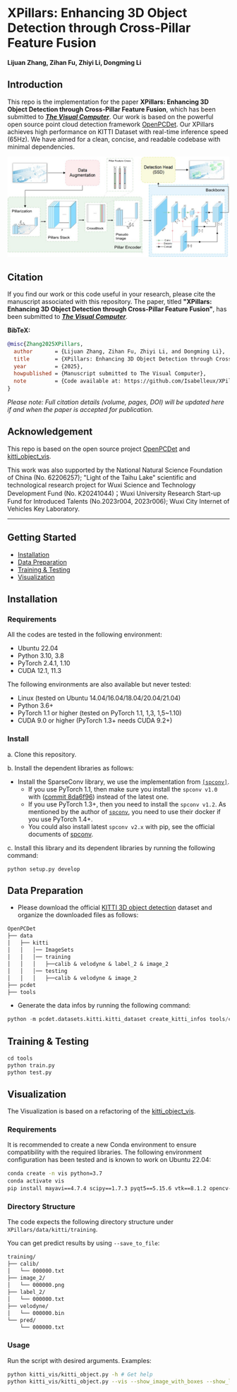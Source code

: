 # XPillars: Enhancing 3D Object Detection through Cross-Pillar Feature Fusion

**Lijuan Zhang, Zihan Fu, Zhiyi Li, Dongming Li**

## Introduction

This repo is the implementation for the paper **XPillars: Enhancing 3D Object Detection through Cross-Pillar Feature Fusion**, which has been submitted to [_**The Visual Computer**_](https://link.springer.com/journal/371). Our work is based on the powerful open source point cloud detection framework [OpenPCDet](https://github.com/open-mmlab/OpenPCDet). Our XPillars achieves high performance on KITTI Dataset with real-time inference speed (65Hz). We have aimed for a clean, concise, and readable codebase with minimal dependencies.
<div align="center">
  <img src="docs/1.jpg" width="700"/>
</div>

## Citation

If you find our work or this code useful in your research, please cite the manuscript associated with this repository. The paper, titled **"XPillars: Enhancing 3D Object Detection through Cross-Pillar Feature Fusion"**, has been submitted to [_**The Visual Computer**_](https://link.springer.com/journal/371).

**BibTeX:**

```bibtex
@misc{Zhang2025XPillars,
  author       = {Lijuan Zhang, Zihan Fu, Zhiyi Li, and Dongming Li},
  title        = {XPillars: Enhancing 3D Object Detection through Cross-Pillar Feature Fusion},
  year         = {2025},
  howpublished = {Manuscript submitted to The Visual Computer},
  note         = {Code available at: https://github.com/Isabelleux/XPillars.git}
}
```
*Please note: Full citation details (volume, pages, DOI) will be updated here if and when the paper is accepted for publication.*

## Acknowledgement
This repo is based on the open source project [OpenPCDet](https://github.com/open-mmlab/OpenPCDet) and [kitti_object_vis](https://github.com/kuixu/kitti_object_vis).

This work was also supported by the National Natural Science Foundation of China (No. 62206257); "Light of the Taihu Lake" scientific and technological research project for Wuxi Science and Technology Development Fund (No. K20241044)；Wuxi University Research Start-up Fund for Introduced Talents (No.2023r004, 2023r006); Wuxi City Internet of Vehicles Key Laboratory.

---
## Getting Started
- [Installation](#installation)
- [Data Preparation](#data-preparation)
- [Training & Testing](#training--testing)
- [Visualization](#visualization)


## Installation

### Requirements
All the codes are tested in the following environment:
* Ubuntu 22.04
* Python 3.10, 3.8
* PyTorch 2.4.1, 1.10
* CUDA 12.1, 11.3

The following environments are also available but never tested:
* Linux (tested on Ubuntu 14.04/16.04/18.04/20.04/21.04)
* Python 3.6+
* PyTorch 1.1 or higher (tested on PyTorch 1.1, 1,3, 1,5~1.10)
* CUDA 9.0 or higher (PyTorch 1.3+ needs CUDA 9.2+)

### Install 

a. Clone this repository.

b. Install the dependent libraries as follows:

* Install the SparseConv library, we use the implementation from [`[spconv]`](https://github.com/traveller59/spconv). 
    * If you use PyTorch 1.1, then make sure you install the `spconv v1.0` with ([commit 8da6f96](https://github.com/traveller59/spconv/tree/8da6f967fb9a054d8870c3515b1b44eca2103634)) instead of the latest one.
    * If you use PyTorch 1.3+, then you need to install the `spconv v1.2`. As mentioned by the author of [`spconv`](https://github.com/traveller59/spconv), you need to use their docker if you use PyTorch 1.4+. 
    * You could also install latest `spconv v2.x` with pip, see the official documents of [spconv](https://github.com/traveller59/spconv).
  
c. Install this library and its dependent libraries by running the following command:
```shell
python setup.py develop
```

## Data Preparation

* Please download the official [KITTI 3D object detection](https://www.cvlibs.net/datasets/kitti/eval_object.php?obj_benchmark=3d) dataset and organize the downloaded files as follows:

```
OpenPCDet
├── data
│   ├── kitti
│   │   │── ImageSets
│   │   │── training
│   │   │   ├──calib & velodyne & label_2 & image_2
│   │   │── testing
│   │   │   ├──calib & velodyne & image_2
├── pcdet
├── tools
```

* Generate the data infos by running the following command: 
```python 
python -m pcdet.datasets.kitti.kitti_dataset create_kitti_infos tools/cfgs/dataset_configs/kitti_dataset.yaml
```

## Training & Testing

```shell script
cd tools
python train.py
python test.py
```


## Visualization
The Visualization is based on a refactoring of the [kitti_object_vis](https://github.com/kuixu/kitti_object_vis).
### Requirements
It is recommended to create a new Conda environment to ensure compatibility with the required libraries. The following environment configuration has been tested and is known to work on Ubuntu 22.04:

```bash
conda create -n vis python=3.7
conda activate vis
pip install mayavi==4.7.4 scipy==1.7.3 pyqt5==5.15.6 vtk==8.1.2 opencv-python==4.1.2
```

### Directory Structure
The code expects the following directory structure under `XPillars/data/kitti/training`. 

You can get predict results by using `--save_to_file`:
```
training/
├── calib/
│   └── 000000.txt
├── image_2/
│   └── 000000.png
├── label_2/
│   └── 000000.txt
├── velodyne/
│   └── 000000.bin
└── pred/
    └── 000000.txt
```

### Usage
Run the script with desired arguments. Examples:
```bash
python kitti_vis/kitti_object.py -h # Get help
python kitti_vis/kitti_object.py --vis --show_image_with_boxes --show_lidar_with_boxes --ind 0  # Show image and LiDAR for the index 0
```
